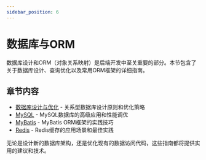```yaml
---
sidebar_position: 6
---
```


# 数据库与ORM

数据库设计和ORM（对象关系映射）是后端开发中至关重要的部分。本节包含了关于数据库设计、查询优化以及常用ORM框架的详细指南。

## 章节内容

- [数据库设计与优化](/docs/backend/database-orm/database-intro) - 关系型数据库设计原则和优化策略
- [MySQL](/docs/backend/database-orm/mysql) - MySQL数据库的高级应用和性能调优
- [MyBatis](/docs/backend/database-orm/mybatis) - MyBatis ORM框架的实践技巧
- [Redis](/docs/backend/database-orm/redis) - Redis缓存的应用场景和最佳实践

无论是设计新的数据库架构，还是优化现有的数据访问代码，这些指南都将提供实用的建议和技术。 